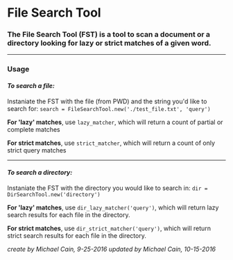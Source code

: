 # File Search Tool
### The File Search Tool (FST) is a tool to scan a document or a directory looking for lazy or strict matches of a given word.
***

### Usage

#### _To search a file:_

Instaniate the FST with the file (from PWD) and the string you'd like to search for:
`search = FileSearchTool.new('./test_file.txt', 'query')`

**For 'lazy' matches**, use `lazy_matcher`, which will return a count of partial or complete matches

**For strict matches**, use `strict_matcher`, which will return a count of only strict query matches

***

#### _To search a directory:_

Instaniate the FST with the directory you would like to search in:
`dir = DirSearchTool.new('directory')`

**For 'lazy' matches**, use `dir_lazy_matcher('query')`, which will return lazy search results for each file in the directory.

**For strict matches**, use `dir_strict_matcher('query')`, which will return strict search results for each file in the directory.

_create by Michael Cain, 9-25-2016_
_updated by Michael Cain, 10-15-2016_
